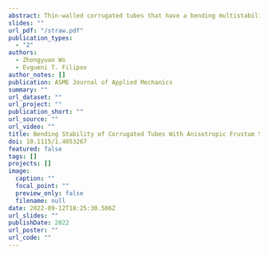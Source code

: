 ```yaml
---
abstract: Thin-walled corrugated tubes that have a bending multistability, such as the bendy straw, allow for variable orientations over the tube length. Compared to the long history of corrugated tubes in practical applications, the mechanics of the bending stability and how it is affected by the cross sections and other geometric parameters remain unknown. To explore the geometry-driven bending stabilities, we used several tools, including a reduced-order simulation package, a simplified linkage model, and physical prototypes. We found the bending stability of a circular two-unit corrugated tube is dependent on the longitudinal geometry and the stiffness of the crease lines that connect separate frusta. Thinner shells, steeper cones, and weaker creases are required to achieve bending bi-stability. We then explored how the bending stability changes as the cross section becomes elongated or distorted with concavity. We found the bending bi-stability is favored by deep and convex cross sections, while wider cross sections with a large concavity remain mono-stable. The different geometries influence the amounts of stretching and bending energy associated with bending the tube. The stretching energy has a bi-stable profile and can allow for a stable bent configuration, but it is counteracted by the bending energy which increases monotonically. The findings from this work can enable informed design of corrugated tube systems with desired bending stability behavior.
slides: ""
url_pdf: "/straw.pdf"
publication_types:
  - "2"
authors:
  - Zhongyuan Wo
  - Evgueni T. Filipov
author_notes: []
publication: ASME Journal of Applied Mechanics
summary: ""
url_dataset: ""
url_project: ""
publication_short: ""
url_source: ""
url_video: ""
title: Bending Stability of Corrugated Tubes With Anisotropic Frustum Shells
doi: 10.1115/1.4053267
featured: false
tags: []
projects: []
image:
  caption: ""
  focal_point: ""
  preview_only: false
  filename: null
date: 2022-09-12T18:25:30.506Z
url_slides: ""
publishDate: 2022
url_poster: ""
url_code: ""
---
```


